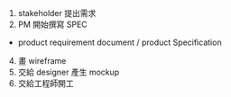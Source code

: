 1.  stakeholder 提出需求
2.  PM 開始撰寫 SPEC
- product requirement document / product Specification
4.  畫 wireframe
5.  交給 designer 產生 mockup
6.  交給工程師開工